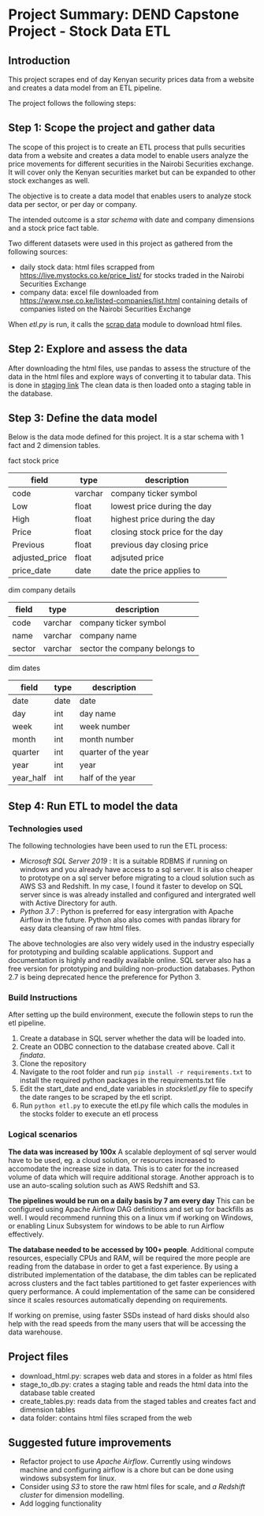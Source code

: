 # Project Summary: DEND Capstone Project - Stock Data ETL

## Introduction
This project scrapes end of day Kenyan security prices data from a website and creates a data model from an ETL pipeline.

The project follows the following steps:

## Step 1: Scope the project and gather data
The scope of this project is to create an ETL process that pulls securities data from a website and creates a data model to enable users analyze the price movements for different securities in the Nairobi Securities exchange. It will cover only the Kenyan securities market but can be expanded to other stock exchanges as well.

The objective is to create a data model that enables users to analyze stock data per sector, or per day or company.

The intended outcome is a *star schema* with date and company dimensions and a stock price fact table.

Two different datasets were used in this project as gathered from the following sources:
- daily stock data: html files scrapped from https://live.mystocks.co.ke/price_list/ for stocks traded in the Nairobi Securities Exchange
- company data: excel file downloaded from https://www.nse.co.ke/listed-companies/list.html containing details of companies listed on the Nairobi Securities Exchange

When *etl.py* is run, it calls the [scrap data](stocks/download_html.py) module to download html files.

## Step 2: Explore and assess the data
After downloading the html files, use pandas to assess the structure of the data in the html files and explore ways of converting it to tabular data. This is done in [staging link](stocks/stage_to_db.py) 
The clean data is then loaded onto a staging table in the database.

## Step 3: Define the data model

Below is the data mode defined for this project. It is a star schema with 1 fact and 2 dimension tables.

fact stock price

|field  	    |type	    |description                        |
|---------------|-----------|-----------------------------------|
|code	        |varchar	|company ticker symbol              |
|Low	        |float	    |lowest price during the day        |
|High	        |float	    |highest price during the day       |
|Price	        |float	    |closing stock price for the day    |
|Previous	    |float	    |previous day closing price         |
|adjusted_price	|float	    |adjsuted price                     |
|price_date	    |date       |date the price applies to          |


dim company details

|field	|type	    |description                    |
|-------|-----------|-------------------------------|
|code	|varchar	|company ticker symbol          |
|name	|varchar	|company name                   |
|sector	|varchar	|sector the company belongs to  |


dim dates

|field	    |type	|description        |
|-----------|-------|-------------------|
|date	    |date	|date               |
|day	    |int	|day name           |
|week	    |int	|week number        |
|month	    |int	|month number       |
|quarter	|int	|quarter of the year|
|year	    |int	|year               |
|year_half	|int	|half of the year   |


## Step 4: Run ETL to model the data

### Technologies used
The following technologies have been used to run the ETL process:
* *Microsoft SQL Server 2019* :   It is a suitable RDBMS if running on windows and you already have access to a sql server. It is also cheaper to prototype on a sql server before migrating to a cloud solution such as AWS S3 and Redshift. In my case, I found it faster to develop on SQL server since is was already installed and configured and intergrated well with Active Directory for auth.
* *Python 3.7*                :   Python is preferred for easy intergration with Apache Airflow in the future. Python also also comes with pandas library for easy data cleansing of raw html files.

The above technologies are also very widely used in the industry especially for prototyping and building scalable applications. Support and documentation is highly and readily available online. SQL server also has a free version for prototyping and building non-production databases. Python 2.7 is being deprecated hence the preference for Python 3.

### Build Instructions
After setting up the build environment, execute the followin steps to run the etl pipeline.
1. Create a database in SQL server whether the data will be loaded into.
2. Create an ODBC connection to the database created above. Call it *findata*.
3. Clone the repository
4. Navigate to the root folder and run `pip install -r requirements.txt` to install the required python packages in the requirements.txt file
5. Edit the start_date and end_date variables in *stocks\etl.py* file to specify the date ranges to be scraped by the etl script.
6. Run `python etl.py` to execute the etl.py file which calls the modules in the stocks folder to execute an etl process

### Logical scenarios
**The data was increased by 100x** 
A scalable deployment of sql server would have to be used, eg. a cloud solution, or resources increased to accomodate the increase size in data. This is to cater for the increased volume of data which will require additional storage. Another approach is to use an auto-scaling solution such as AWS Redshift and S3.

**The pipelines would be run on a daily basis by 7 am every day**
This can be configured using Apache Airflow DAG definitions and set up for backfills as well. I would recommend running this on a linux vm if working on Windows, or enabling Linux Subsystem for windows to be able to run Airflow effectively.

**The database needed to be accessed by 100+ people**. Additional compute resources, especially CPUs and RAM, will be required the more people are reading from the database in order to get a fast experience. By using a distributed implementation of the database, the dim tables can be replicated across clusters and the fact tables partitioned to get faster experiences with query performance. A could implementation of the same can be considered since it scales resources automatically depending on requirements.

If working on premise, using faster SSDs instead of hard disks should also help with the read speeds from the many users that will be accessing the data warehouse.


## Project files
- download_html.py: scrapes web data and stores in a folder as html files
- stage_to_db.py: crates a staging table and reads the html data into the database table created
- create_tables.py: reads data from the staged tables and creates fact and dimension tables
- data folder: contains html files scraped from the web


## Suggested future improvements
- Refactor project to use *Apache Airflow*. Currently using windows machine and configuring airflow is a chore but can be done using windows subsystem for linux.
- Consider using *S3* to store the raw html files for scale, and *a Redshift cluster* for dimension modelling. 
- Add logging functionality